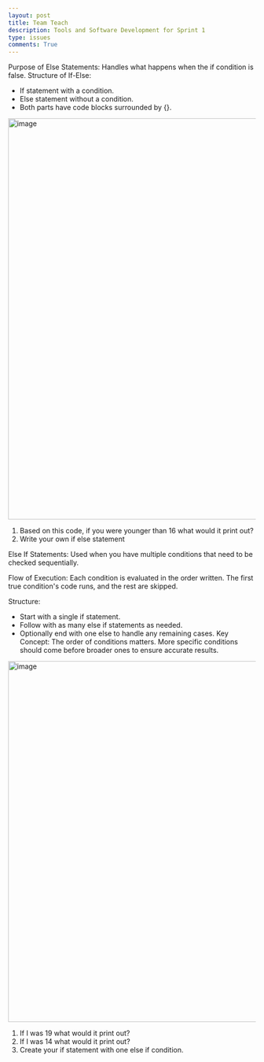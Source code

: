 ```yaml
---
layout: post
title: Team Teach
description: Tools and Software Development for Sprint 1
type: issues
comments: True
---
```


Purpose of Else Statements: Handles what happens when the if condition is false.
Structure of If-Else:
- If statement with a condition.
- Else statement without a condition.
- Both parts have code blocks surrounded by {}.

<img width="816" alt="image" src="https://github.com/user-attachments/assets/c6701143-b87f-427b-a206-6cee0660571c">

1. Based on this code, if you were younger than 16 what would it print out?
2. Write your own if else statement


Else If Statements: Used when you have multiple conditions that need to be checked sequentially.

Flow of Execution: Each condition is evaluated in the order written. The first true condition's code runs, and the rest are skipped.

Structure:

- Start with a single if statement.
- Follow with as many else if statements as needed.
- Optionally end with one else to handle any remaining cases.
Key Concept: The order of conditions matters. More specific conditions should come before broader ones to ensure accurate results.

<img width="734" alt="image" src="https://github.com/user-attachments/assets/d7864258-6f7a-4de1-a6f3-4905dd3eb503">

1. If I was 19 what would it print out? 
2. If I was 14 what would it print out? 
3. Create your if statement with one else if condition. 







